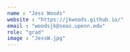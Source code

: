 ```yaml
---
name : "Jess Woods"
website : "https://jkwoods.github.io/"
email : "woodsjk@seas.upenn.edu"
role: "grad"
image : "JessW.jpg"
---
```

